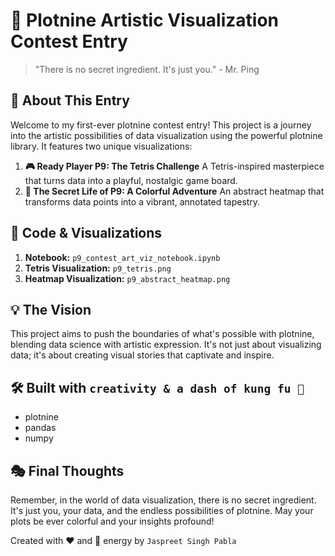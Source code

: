 # 🎨 Plotnine Artistic Visualization Contest Entry

> "There is no secret ingredient. It's just you." - Mr. Ping

## 🚀 About This Entry
Welcome to my first-ever plotnine contest entry! This project is a journey into the artistic possibilities of data visualization using the powerful plotnine library. It features two unique visualizations:

1. **🎮 Ready Player P9: The Tetris Challenge**
A Tetris-inspired masterpiece that turns data into a playful, nostalgic game board.
2. **🌈 The Secret Life of P9: A Colorful Adventure**
An abstract heatmap that transforms data points into a vibrant, annotated tapestry.

## 🔗 Code & Visualizations

1. **Notebook:** ```p9_contest_art_viz_notebook.ipynb```
2. **Tetris Visualization:** ```p9_tetris.png```
3. **Heatmap Visualization:** ```p9_abstract_heatmap.png```

## 💡 The Vision
This project aims to push the boundaries of what's possible with plotnine, blending data science with artistic expression. It's not just about visualizing data; it's about creating visual stories that captivate and inspire.

## 🛠️ Built with `creativity & a dash of kung fu 🥋`

- plotnine
- pandas
- numpy

## 🎭 Final Thoughts
Remember, in the world of data visualization, there is no secret ingredient. It's just you, your data, and the endless possibilities of plotnine. May your plots be ever colorful and your insights profound!

Created with ❤️ and 🐼 energy by `Jaspreet Singh Pabla`
